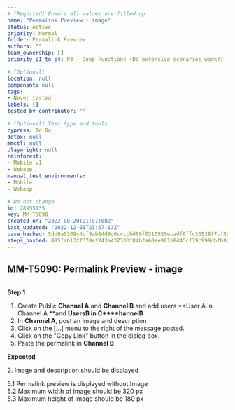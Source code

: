 ```yaml
---
# (Required) Ensure all values are filled up
name: "Permalink Preview - image"
status: Active
priority: Normal
folder: Permalink Preview
authors: ""
team_ownership: []
priority_p1_to_p4: P3 - Deep Functions (Do extensive scenarios work?)

# (Optional)
location: null
component: null
tags:
- Never tested
labels: []
tested_by_contributor: ""

# (Optional) Test type and tools
cypress: To Do
detox: null
mmctl: null
playwright: null
rainforest: 
- Mobile v1
- Webapp
manual_test_environments:
- Mobile
- Webapp

# Do not change
id: 28955135
key: MM-T5090
created_on: "2022-08-20T21:57:08Z"
last_updated: "2022-12-01T21:07:17Z"
case_hashed: 5dd9a0309c4cf9ab84d9d0c4ccbd66f0316555ecadf6ffc35538f7cf50b08c9f234910b1b657f45c968dae16679611e6
steps_hashed: 495fa6132f378ef743a437330f84bfa60ee921b8d45cf79c999dbfb9d5f0f636acc3aac91fbe3f70ba8891f8d548ee6b
---
```


<!-- (Auto-generated) Based on frontmatter's "key" and "name" -->

## MM-T5090: Permalink Preview - image

---

**Step 1**

1. Create Public **Channel A** and **Channel B** and add users \*\*User A in Channel A \*\*and **UsersB in C\*\*\*\*hannelB**
2. In **Channel A**, post an image and description
3. Click on the \[...] menu to the right of the message posted.
4. Click on the "Copy Link" button in the dialog box.
5. Paste the permalink in **Channel B**

**Expected**

2\. Image and description should be displayed

5.1 Permalink preview is displayed without Image\
5.2 Maximum width of image should be 320 px\
5.3 Maximum height of image should be 180 px

